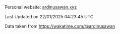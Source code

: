 Personal website: [ardinusawan.xyz](https://ardinusawan.xyz)

<!--START_SECTION:waka-->

 Last Updated on 22/01/2025 04:23:45 UTC
<!--END_SECTION:waka-->
Data taken from https://wakatime.com/@ardinusawan
